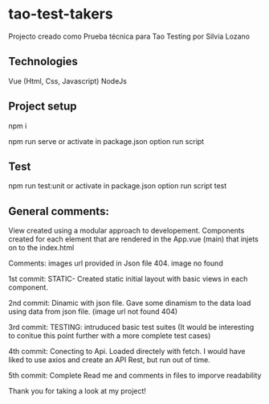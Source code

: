 # tao-test-takers
Projecto creado como Prueba técnica para Tao Testing por Silvia Lozano


## Technologies

Vue (Html, Css, Javascript)
NodeJs

## Project setup

npm i 

npm run serve or activate in package.json option run script

## Test

npm run test:unit or activate in package.json option run script test

## General comments:

View created using a modular approach to developement.
Components created for each element that are rendered in the App.vue (main) that injets on to the index.html

Comments: images url provided in Json file 404. image no found

1st commit: STATIC- Created static initial layout with basic views in each component.

2nd commit: Dinamic with json file. Gave some dinamism to the data load using data from json file. (image url not found 404)

3rd commit: TESTING: intruduced basic test suites (It would be interesting to conitue this point further with a more complete test cases)

4th commit: Conecting to Api. Loaded directely with  fetch. I would have liked to use axios and create an API Rest, but run out of time.

5th commit: Complete Read me and comments in files to imporve readability


Thank you for taking a look at my project!